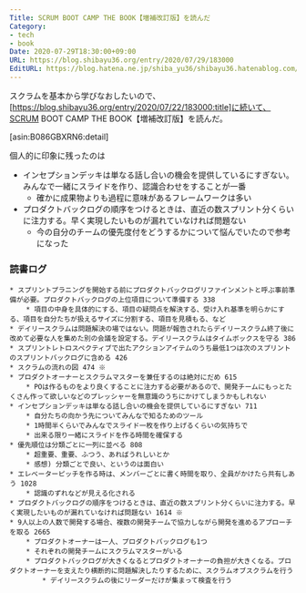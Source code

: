```yaml
---
Title: SCRUM BOOT CAMP THE BOOK【増補改訂版】を読んだ
Category:
- tech
- book
Date: 2020-07-29T18:30:00+09:00
URL: https://blog.shibayu36.org/entry/2020/07/29/183000
EditURL: https://blog.hatena.ne.jp/shiba_yu36/shibayu36.hatenablog.com/atom/entry/26006613604743476
---
```


スクラムを基本から学びなおしたいので、[https://blog.shibayu36.org/entry/2020/07/22/183000:title]に続いて、SCRUM BOOT CAMP THE BOOK【増補改訂版】を読んだ。

[asin:B086GBXRN6:detail]

個人的に印象に残ったのは

- インセプションデッキは単なる話し合いの機会を提供しているにすぎない。みんなで一緒にスライドを作り、認識合わせをすることが一番
    - 確かに成果物よりも過程に意味があるフレームワークは多い
- プロダクトバックログの順序をつけるときは、直近の数スプリント分くらいに注力する。早く実現したいものが漏れていなければ問題ない 
    - 今の自分のチームの優先度付をどうするかについて悩んでいたので参考になった

### 読書ログ
```
* スプリントプラニングを開始する前にプロダクトバックログリファインメントと呼ぶ事前準備が必要。プロダクトバックログの上位項目について準備する 338
	* 項目の中身を具体的にする、項目の疑問点を解決する、受け入れ基準を明らかにする、項目を自分たちが扱えるサイズに分割する、項目を見積もる、など
* デイリースクラムは問題解決の場ではない。問題が報告されたらデイリースクラム終了後に改めて必要な人を集めた別の会議を設定する。デイリースクラムはタイムボックスを守る 386
* スプリントレトロスペクティブで出たアクションアイテムのうち最低1つは次のスプリントのスプリントバックログに含める 426
* スクラムの流れの図 474 ※
* プロダクトオーナーとスクラムマスターを兼任するのは絶対にだめ 615
	* POは作るものをより良くすることに注力する必要があるので、開発チームにもっとたくさん作って欲しいなどのプレッシャーを無意識のうちにかけてしまうかもしれない
* インセプションデッキは単なる話し合いの機会を提供しているにすぎない 711
	* 自分たちの向かう先についてみんなで知るためのツール
	* 1時間半くらいでみんなでスライド一枚を作り上げるくらいの気持ちで
	* 出来る限り一緒にスライドを作る時間を確保する
* 優先順位は分類ごとに一列に並べる 808
	* 超重要、重要、ふつう、あればうれしいとか
	* 感想) 分類ごとで良い、というのは面白い
* エレベーターピッチを作る時は、メンバーごとに書く時間を取り、全員がかけたら共有しあう 1028
	* 認識のずれなどが見える化される
* プロダクトバックログの順序をつけるときは、直近の数スプリント分くらいに注力する。早く実現したいものが漏れていなければ問題ない 1614 ※
* 9人以上の人数で開発する場合、複数の開発チームで協力しながら開発を進めるアプローチを取る 2665
	* プロダクトオーナーは一人、プロダクトバックログも1つ
	* それぞれの開発チームにスクラムマスターがいる
	* プロダクトバックログが大きくなるとプロダクトオーナーの負担が大きくなる。プロダクトオーナーを支えたり横断的に問題解決したりするために、スクラムオブスクラムを行う
		* デイリースクラムの後にリーダーだけが集まって検査を行う
```

